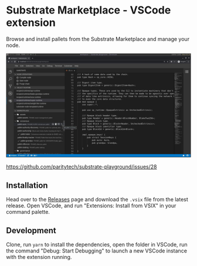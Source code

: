 # Substrate Marketplace - VSCode extension

Browse and install pallets from the Substrate Marketplace and manage your node.

![Screenshot](./screenshot.jpg)

https://github.com/paritytech/substrate-playground/issues/28

## Installation

Head over to the [Releases](https://github.com/paritytech/vscode-substrate/releases) page and download the `.vsix` file from the latest release. Open VSCode, and run "Extensions: Install from VSIX" in your command palette.

## Development

Clone, run `yarn` to install the dependencies, open the folder in VSCode, run the command "Debug: Start Debugging" to launch a new VSCode instance with the extension running.